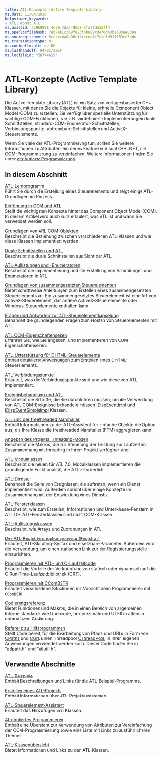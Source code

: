 ```yaml
---
title: ATL-Konzepte (Active Template Library)
ms.date: 11/04/2016
helpviewer_keywords:
- ATL, about ATL
ms.assetid: a3960991-4d76-4da5-9568-3fa7fde53ff4
ms.openlocfilehash: 7eb7eb1c369f825fbb689cd476d43be538ae8d9a
ms.sourcegitcommit: 5cecccba0a96c1b4ccea1f7a1cfd91f259cc5bde
ms.translationtype: MT
ms.contentlocale: de-DE
ms.lasthandoff: 04/01/2019
ms.locfileid: "58774619"
---
```

# <a name="active-template-library-atl-concepts"></a>ATL-Konzepte (Active Template Library)

Die Active Template Library (ATL) ist ein Satz von vorlagenbasierter C++-Klassen, mit denen Sie die Objekte für kleine, schnelle Component Object Model (COM) zu erstellen. Sie verfügt über spezielle Unterstützung für wichtige COM-Funktionen, wie z.B. vordefinierte Implementierungen duale Schnittstellen, standard-COM-Enumerator-Schnittstellen, Verbindungspunkte, abtrennbare Schnittstellen und ActiveX-Steuerelemente.

Wenn Sie viele der ATL-Programmierung tun, sollten Sie weitere Informationen zu Attributen, ein neues Feature in Visual C++ .NET, die COM-Programmierung zu vereinfachen. Weitere Informationen finden Sie unter [attributierte Programmierung](../windows/attributed-programming-concepts.md).

## <a name="in-this-section"></a>In diesem Abschnitt

[ATL-Lernprogramm](../atl/active-template-library-atl-tutorial.md)<br/>
Führt Sie durch die Erstellung eines Steuerelements und zeigt einige ATL-Grundlagen im Prozess.

[Einführung in COM und ATL](../atl/introduction-to-com-and-atl.md)<br/>
Stellt die wichtigsten Konzepte hinter das Component Object Model (COM). In diesem Artikel wird auch kurz erläutert, was ATL ist und wann Sie verwendet werden soll.

[Grundlagen von ARL COM-Objekten](../atl/fundamentals-of-atl-com-objects.md)<br/>
Beschreibt die Beziehung zwischen verschiedenen ATL-Klassen und wie diese Klassen implementiert werden.

[Duale Schnittstellen und ATL](../atl/dual-interfaces-and-atl.md)<br/>
Beschreibt die duale Schnittstellen aus Sicht der ATL.

[ATL-Auflistungen und -Enumeratoren](../atl/atl-collections-and-enumerators.md)<br/>
Beschreibt die Implementierung und die Erstellung von Sammlungen und Enumeratoren in ATL

[Grundlagen von zusammengesetzten Steuerelementen](../atl/atl-composite-control-fundamentals.md)<br/>
Bietet schrittweise Anleitungen zum Erstellen eines zusammengesetzten Steuerelements an. Ein zusammengesetztes Steuerelement ist eine Art von ActiveX-Steuerelement, das andere ActiveX-Steuerelemente oder Windows-Steuerelemente enthalten kann.

[Fragen und Antworten zur ATL-Steuerelementkapselung](../atl/atl-control-containment-faq.md)<br/>
Behandelt die grundlegenden Fragen zum Hosten von Steuerelementen mit ATL

[ATL COM-Eigenschaftenseiten](../atl/atl-com-property-pages.md)<br/>
Erfahren Sie, wie Sie angeben, und Implementieren von COM-Eigenschaftenseiten.

[ATL-Unterstützung für DHTML-Steuerelemente](../atl/atl-support-for-dhtml-controls.md)<br/>
Enthält detaillierte Anweisungen zum Erstellen eines DHTML-Steuerelements.

[ATL-Verbindungspunkte](../atl/atl-connection-points.md)<br/>
Erläutert, was die Verbindungspunkte sind und wie diese von ATL implementiert.

[Ereignisbehandlung und ATL](../atl/event-handling-and-atl.md)<br/>
Beschreibt die Schritte, die Sie durchführen müssen, um die Verwendung von ATL COM-Ereignisse behandeln müssen [IDispEventImpl](../atl/reference/idispeventimpl-class.md) und [IDispEventSimpleImpl](../atl/reference/idispeventsimpleimpl-class.md) Klassen.

[ATL und der freethreaded Marshaller](../atl/atl-and-the-free-threaded-marshaler.md)<br/>
Enthält Informationen zu der ATL-Assistent für einfache Objekte die Option aus, die Ihre Klasse die freethreaded Marshaller (FTM) aggregieren kann.

[Angeben des Projekts. Threading-Modell](../atl/specifying-the-threading-model-for-a-project-atl.md)<br/>
Beschreibt die Makros, die zur Steuerung der Leistung zur Laufzeit im Zusammenhang mit threading in Ihrem Projekt verfügbar sind.

[ATL-Modulklassen](../atl/atl-module-classes.md)<br/>
Beschreibt die neuen für ATL 7.0. Modulklassen implementieren die grundlegende Funktionalität, die ATL erforderlich

[ATL-Dienste](../atl/atl-services.md)<br/>
Behandelt die Serie von Ereignissen, die auftreten, wenn ein Dienst implementiert wird. Außerdem spricht über einige Konzepte im Zusammenhang mit der Entwicklung eines Diensts.

[ATL-Fensterklassen](../atl/atl-window-classes.md)<br/>
Beschreibt, wie zum Erstellen, Informationen und Unterklasse-Fenstern in ATL Der ATL-Fensterklassen sind nicht COM-Klassen.

[ATL-Auflistungsklassen](../atl/atl-collection-classes.md)<br/>
Beschreibt, wie Arrays und Zuordnungen in ATL

[Der ATL-Registrierungskomponente (Registrar)](../atl/atl-registry-component-registrar.md)<br/>
Erläutert, ATL-Skripting-Syntax und ersetzbare Parameter. Außerdem wird die Verwendung, um einen statischen Link zur der Registrierungsstelle einzurichten.

[Programmieren mit ATL- und C-Laufzeitcode](../atl/programming-with-atl-and-c-run-time-code.md)<br/>
Erläutert die Vorteile der Verknüpfung von statisch oder dynamisch auf die C Run-Time-Laufzeitbibliothek (CRT).

[Programmieren mit CComBSTR](../atl/programming-with-ccombstr-atl.md)<br/>
Erläutert verschiedene Situationen mit Vorsicht beim Programmieren mit `CComBSTR`.

[Codierungsreferenz](../atl/atl-encoding-reference.md)<br/>
Bietet Funktionen und Makros, die in einen Bereich von allgemeinen Internetstandards wie Uuencode, hexadezimale und UTF8 in atlenc.h unterstützen Codierung.

[Referenz zu Hilfsprogrammen](../atl/atl-utilities-reference.md)<br/>
Stellt Code bereit, für die Bearbeitung von Pfade und URLs in Form von [CPathT](../atl/reference/cpatht-class.md) und [CUrl](../atl/reference/curl-class.md). Einen Threadpool [CThreadPool](../atl/reference/cthreadpool-class.md), in Ihren eigenen Anwendungen verwendet werden kann. Dieser Code finden Sie in "atlpath.h" und "atlutil.h".

## <a name="related-sections"></a>Verwandte Abschnitte

[ATL-Beispiele](../overview/visual-cpp-samples.md)<br/>
Enthält Beschreibungen und Links für die ATL-Beispiel-Programme.

[Erstellen eines ATL-Projekts](../atl/reference/creating-an-atl-project.md)<br/>
Enthält Informationen über ATL-Projektassistenten.

[ATL-Steuerelement-Assistent](../atl/reference/atl-control-wizard.md)<br/>
Erläutert das Hinzufügen von Klassen.

[Attributiertes Programmieren](../windows/attributed-programming-concepts.md)<br/>
Enthält eine Übersicht zur Verwendung von Attributen zur Vereinfachung der COM-Programmierung sowie eine Liste mit Links zu ausführlicheren Themen.

[ATL-Klassenübersicht](../atl/atl-class-overview.md)<br/>
Bietet Informationen und Links zu den ATL-Klassen.
